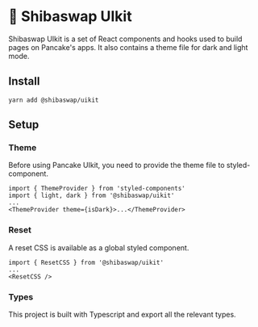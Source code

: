 # 🥞 Shibaswap UIkit

<!-- [![Version](https://img.shields.io/npm/v/@pancakeswap-libs/uikit)](https://www.npmjs.com/package/@pancakeswap-libs/uikit) [![Size](https://img.shields.io/bundlephobia/min/@pancakeswap-libs/uikit)](https://www.npmjs.com/package/@pancakeswap-libs/uikit) -->

Shibaswap UIkit is a set of React components and hooks used to build pages on Pancake's apps. It also contains a theme file for dark and light mode.

## Install

`yarn add @shibaswap/uikit`

## Setup

### Theme

Before using Pancake UIkit, you need to provide the theme file to styled-component.

```
import { ThemeProvider } from 'styled-components'
import { light, dark } from '@shibaswap/uikit'
...
<ThemeProvider theme={isDark}>...</ThemeProvider>
```

### Reset

A reset CSS is available as a global styled component.

```
import { ResetCSS } from '@shibaswap/uikit'
...
<ResetCSS />
```

### Types

This project is built with Typescript and export all the relevant types.
<!-- 
## How to use the UIkit

If you want to use components from the UIkit, check the [Storybook documentation](https://pancakeswap.github.io/pancake-uikit/) -->
